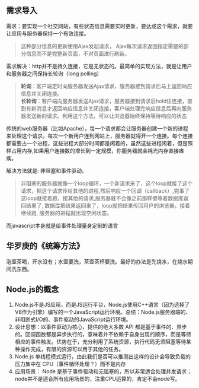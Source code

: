 ## 需求导入
需求：要实现一个社交网站，有些状态信息需要实时更新，要达成这个需求，就要让应用与服务器保持一个有效连接。

> 这种部分信息的更新使用Ajax发起请求， Ajax每次请求返回指定需要的部分信息而不是完整新页面，不对页面进行刷新。

需求解决：http并不是持久连接，它是无状态的。最简单的实现方法，就是让用户和服务器之间保持长轮询（long polling）
> **轮询**：客户端定时向服务器发送Ajax请求，服务器接到请求后马上返回响应信息并关闭连接。    
  **长轮询**：客户端向服务器发送Ajax请求，服务器接到请求后hold住连接，直到有新消息才返回响应信息并关闭连接，客户端处理完响应信息后再向服务器发送新的请求。利用这个方法，可以让浏览器始终保持等待响应的状态

传统的web服务器（比如Apache），每一个请求都会让服务器创建一个新的进程来处理这个请求。每次一个新用户连到网站上，服务器就得开一个连接。每个连接都需要占一个进程，这些进程大部分时间都是闲着的，虽然这些进程闲着，但是照样占用内存,如果用户连接数的增长到一定规模，你服务器就会耗光内存直接瘫痪。

解决方法就是: 非阻塞和事件驱动。
> 非阻塞的服务器就像一个loop循环，一个新请求来了，这个loop就接了这个请求，把这个请求传给其他的进程,然后响应一个回调（callback）,完事了这loop就接着跑，接其他的请求,服务器就不会像之前那样傻等着数据库返回结果了, 数据库把结果返回来了，loop就把结果传回用户的浏览器，接着继续跑, 服务器的进程就出现空闲状态。


而javascript本身就是给事件处理量身定制的语言

## 华罗庚的《统筹方法》
泡壶茶喝，开水没有；水壶要洗，茶壶茶杯要洗。最好的办法是先烧水，在烧水期间洗东西。


## Node.js的概念
1. Node.js不是JS应用，而是JS运行平台，Node.js使用C++语言（因为选择了V8作为引擎）编写的一个JavaScript运行环境。总结：Node.js服务器端的、非阻断式I/O的、事件驱动的JavaScript运行环境。
2. 设计思想：以事件驱动为核心，提供的绝大多数 API 都是基于事件的、异步的。回调函数都是异步执行的，意味着并不依赖于自身出现的顺序，而是等待相应的事件触发。优势在于，充分利用了系统资源，执行代码无须阻塞等待某种操作完成，有限的资源可以用于其他的任务。
3. Node.js 单线程模式运行，由此我们是否可以推测出这样的设计会导致负载的压力集中在 CPU（事件循环处理？）而不是内存
4. 应用场景： Node 是基于事件驱动和无阻塞的，所以非常适合处理并发请求；node并不是适合所有应用场景的，注重CPU运算的，肯定不会node写。



